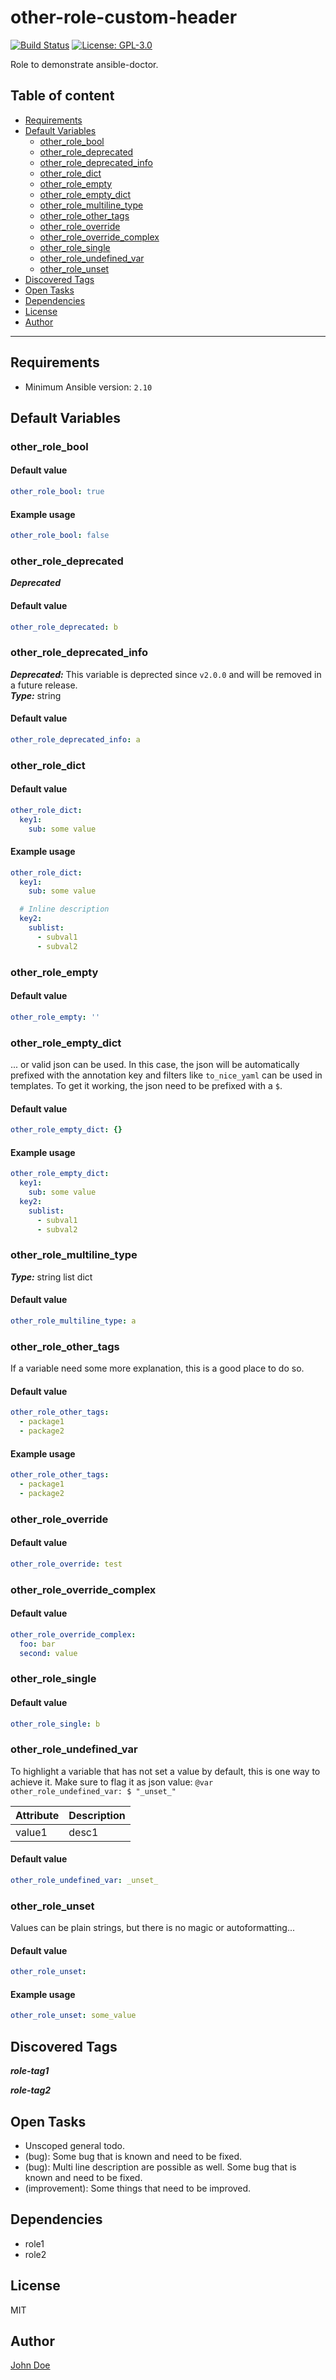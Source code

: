 # other-role-custom-header

[![Build Status](https://ci.thegeeklab.de/api/badges/thegeeklab/ansible-doctor/status.svg)](https://ci.thegeeklab.de/repos/thegeeklab/ansible-doctor)
[![License: GPL-3.0](https://img.shields.io/github/license/thegeeklab/ansible-doctor)](https://github.com/thegeeklab/ansible-doctor/blob/main/LICENSE)

Role to demonstrate ansible-doctor.

## Table of content

- [Requirements](#requirements)
- [Default Variables](#default-variables)
  - [other_role_bool](#other_role_bool)
  - [other_role_deprecated](#other_role_deprecated)
  - [other_role_deprecated_info](#other_role_deprecated_info)
  - [other_role_dict](#other_role_dict)
  - [other_role_empty](#other_role_empty)
  - [other_role_empty_dict](#other_role_empty_dict)
  - [other_role_multiline_type](#other_role_multiline_type)
  - [other_role_other_tags](#other_role_other_tags)
  - [other_role_override](#other_role_override)
  - [other_role_override_complex](#other_role_override_complex)
  - [other_role_single](#other_role_single)
  - [other_role_undefined_var](#other_role_undefined_var)
  - [other_role_unset](#other_role_unset)
- [Discovered Tags](#discovered-tags)
- [Open Tasks](#open-tasks)
- [Dependencies](#dependencies)
- [License](#license)
- [Author](#author)

---

## Requirements

- Minimum Ansible version: `2.10`

## Default Variables

### other_role_bool

#### Default value

```YAML
other_role_bool: true
```

#### Example usage

```YAML
other_role_bool: false
```

### other_role_deprecated

**_Deprecated_**<br />

#### Default value

```YAML
other_role_deprecated: b
```

### other_role_deprecated_info

**_Deprecated:_** This variable is deprected since `v2.0.0` and will be removed in a future release.<br />
**_Type:_** string<br />

#### Default value

```YAML
other_role_deprecated_info: a
```

### other_role_dict

#### Default value

```YAML
other_role_dict:
  key1:
    sub: some value
```

#### Example usage

```YAML
other_role_dict:
  key1:
    sub: some value

  # Inline description
  key2:
    sublist:
      - subval1
      - subval2
```

### other_role_empty

#### Default value

```YAML
other_role_empty: ''
```

### other_role_empty_dict

... or valid json can be used. In this case, the json will be automatically prefixed with the annotation key
and filters like `to_nice_yaml` can be used in templates. To get it working, the json need to be prefixed with a `$`.

#### Default value

```YAML
other_role_empty_dict: {}
```

#### Example usage

```YAML
other_role_empty_dict:
  key1:
    sub: some value
  key2:
    sublist:
      - subval1
      - subval2
```

### other_role_multiline_type

**_Type:_** string
list
dict<br />

#### Default value

```YAML
other_role_multiline_type: a
```

### other_role_other_tags

If a variable need some more explanation, this is a good place to do so.

#### Default value

```YAML
other_role_other_tags:
  - package1
  - package2
```

#### Example usage

```YAML
other_role_other_tags:
  - package1
  - package2
```

### other_role_override

#### Default value

```YAML
other_role_override: test
```

### other_role_override_complex

#### Default value

```YAML
other_role_override_complex:
  foo: bar
  second: value
```

### other_role_single

#### Default value

```YAML
other_role_single: b
```

### other_role_undefined_var

To highlight a variable that has not set a value by default, this is one way to achieve it.
Make sure to flag it as json value: `@var other_role_undefined_var: $ "_unset_"`

| Attribute | Description |
| --- | --- |
| value1 | desc1 |

#### Default value

```YAML
other_role_undefined_var: _unset_
```

### other_role_unset

Values can be plain strings, but there is no magic or autoformatting...

#### Default value

```YAML
other_role_unset:
```

#### Example usage

```YAML
other_role_unset: some_value
```

## Discovered Tags

**_role-tag1_**

**_role-tag2_**

## Open Tasks

- Unscoped general todo.
- (bug): Some bug that is known and need to be fixed.
- (bug): Multi line description are possible as well. Some bug that is known and need to be fixed.
- (improvement): Some things that need to be improved.

## Dependencies

- role1
- role2

## License

MIT

## Author

[John Doe](https://blog.example.com)
